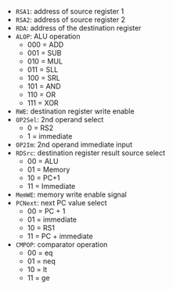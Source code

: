 - `RSA1`: address of source register 1
- `RSA2`: address of source register 2
- `RDA`: address of the destination register
- `ALOP`: ALU operation
	- 000 = ADD
	- 001 = SUB
	- 010 = MUL
	- 011 = SLL
	- 100 = SRL
	- 101 = AND
	- 110 = OR
	- 111 = XOR
- `RWE`: destination register write enable
- `OP2Sel`: 2nd operand select
	- 0 = RS2
	- 1 = immediate
- `OP2Im`: 2nd operand immediate input
- `RDSrc`: destination register result source select
	- 00 = ALU
	- 01 = Memory
	- 10 = PC+1
	- 11 = Immediate
- `MemWE`: memory write enable signal
- `PCNext`: next PC value select
	- 00 = PC + 1
	- 01 = immediate
	- 10 = RS1
	- 11 = PC + immediate
- `CMPOP`: comparator operation
	- 00 = eq
	- 01 = neq
	- 10 = lt
	- 11 = ge